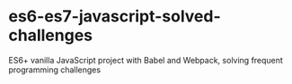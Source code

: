 # es6-es7-javascript-solved-challenges
ES6+ vanilla JavaScript project with Babel and Webpack, solving frequent programming challenges
